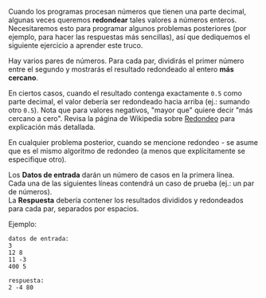 Cuando los programas procesan números que tienen una parte decimal, algunas veces queremos **redondear** tales valores a números enteros. Necesitaremos esto para programar algunos problemas posteriores (por ejemplo, para hacer las respuestas más sencillas), así que
dediquemos el siguiente ejercicio a aprender este truco.

Hay varios pares de números. Para cada par, dividirás el primer número entre el segundo y mostrarás el resultado redondeado al entero **más cercano**.

En ciertos casos, cuando el resultado contenga exactamente `0.5` como parte decimal, el valor debería ser redondeado hacia arriba
(ej.: sumando otro `0.5`). Nota que para valores negativos, "mayor que" quiere decir
"más cercano a cero". Revisa la página de Wikipedia sobre [Redondeo](https://es.wikipedia.org/wiki/Redondeo)
para explicación más detallada.

En cualquier problema posterior, cuando se mencione redondeo - se asume que es el mismo
algoritmo de redondeo (a menos que explícitamente se especifique otro).

Los **Datos de entrada** darán un número de casos en la primera línea.  
Cada una de las siguientes líneas contendrá un caso de prueba (ej.: un par de números).  
La **Respuesta** debería contener los resultados divididos y redondeados para cada par, separados por espacios.

Ejemplo:

	datos de entrada:
	3
	12 8
	11 -3
	400 5
	
	respuesta:
	2 -4 80
